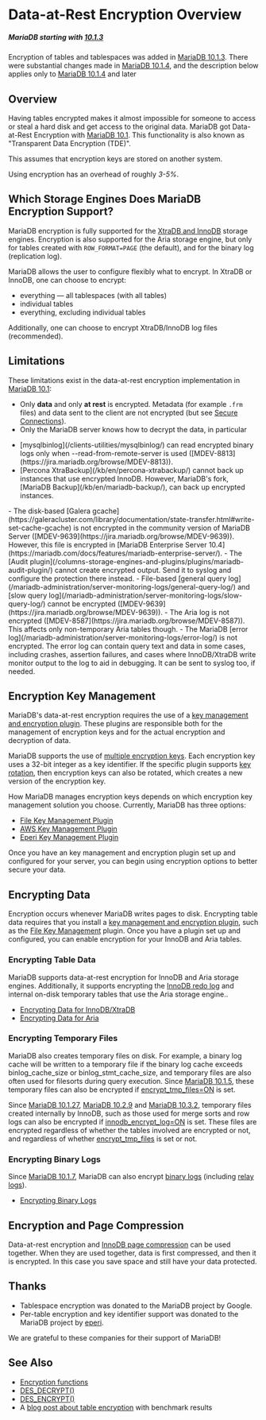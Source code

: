 # Data-at-Rest Encryption Overview

##### MariaDB starting with [10.1.3](/kb/en/mariadb-1013-release-notes/)

Encryption of tables and tablespaces was added in [MariaDB 10.1.3](/kb/en/mariadb-1013-release-notes/). There were substantial changes made in [MariaDB 10.1.4](/kb/en/mariadb-1014-release-notes/), and the description below applies only to [MariaDB 10.1.4](/kb/en/mariadb-1014-release-notes/) and later

## Overview

Having tables encrypted makes it almost impossible for someone to access or
steal a hard disk and get access to the original data. MariaDB got Data-at-Rest Encryption with [MariaDB 10.1](/kb/en/what-is-mariadb-101/). This functionality is also known as "Transparent Data Encryption (TDE)".

This assumes that encryption keys are stored on another system.

Using encryption has an overhead of roughly <em>3-5%</em>.

## Which Storage Engines Does MariaDB Encryption Support?

MariaDB encryption is fully supported for the [XtraDB and InnoDB](/kb/en/xtradb-and-innodb/)
storage engines. Encryption is also supported for the Aria storage
engine, but only for tables created with `ROW_FORMAT=PAGE` (the default), and for the binary log (replication log).

MariaDB allows the user to configure flexibly what to encrypt.  In XtraDB or
InnoDB, one can choose to encrypt:

- everything — all tablespaces (with all tables)
- individual tables
- everything, excluding individual tables

Additionally, one can choose to encrypt XtraDB/InnoDB log files (recommended).

## Limitations

These limitations exist in the data-at-rest encryption implementation in [MariaDB 10.1](/kb/en/what-is-mariadb-101/):

- Only <strong>data</strong> and only <strong>at rest</strong> is encrypted. Metadata (for example `.frm` files) and data sent to the client are not encrypted (but see [Secure Connections](/kb/en/secure-connections/)).
- Only the MariaDB server knows how to decrypt the data, in particular
<ul start="1"><li>[mysqlbinlog](/clients-utilities/mysqlbinlog/) can read encrypted binary logs only when --read-from-remote-server is used ([MDEV-8813](https://jira.mariadb.org/browse/MDEV-8813)).
</li><li>[Percona XtraBackup](/kb/en/percona-xtrabackup/) cannot back up instances that use encrypted InnoDB. However, MariaDB's fork, [MariaDB Backup](/kb/en/mariadb-backup/), can back up encrypted instances.
</li></ul>
- The disk-based [Galera gcache](https://galeracluster.com/library/documentation/state-transfer.html#write-set-cache-gcache) is not encrypted in the community version of MariaDB Server ([MDEV-9639](https://jira.mariadb.org/browse/MDEV-9639)). However, this file is encrypted in [MariaDB Enterprise Server 10.4](https://mariadb.com/docs/features/mariadb-enterprise-server/).
- The [Audit plugin](/columns-storage-engines-and-plugins/plugins/mariadb-audit-plugin/) cannot create encrypted output. Send it to syslog and configure the protection there instead.
- File-based [general query log](/mariadb-administration/server-monitoring-logs/general-query-log/) and [slow query log](/mariadb-administration/server-monitoring-logs/slow-query-log/) cannot be encrypted ([MDEV-9639](https://jira.mariadb.org/browse/MDEV-9639)).
- The Aria log is not encrypted ([MDEV-8587](https://jira.mariadb.org/browse/MDEV-8587)). This affects only non-temporary Aria tables though.
- The MariaDB [error log](/mariadb-administration/server-monitoring-logs/error-log/) is not encrypted. The error log can contain query text and data in some cases, including crashes, assertion failures, and cases where InnoDB/XtraDB write monitor output to the log to aid in debugging. It can be sent to syslog too, if needed.

## Encryption Key Management

MariaDB's data-at-rest encryption requires the use of a [key management and encryption plugin](/mariadb-administration/user-server-security/securing-mariadb/securing-mariadb-encryption/securing-mariadb-data-at-rest-encryption/key-management-and-encryption-plugins/encryption-key-management/). These plugins are responsible both for the management of encryption keys and for the actual encryption and decryption of data.

MariaDB supports the use of [multiple encryption keys](/kb/en/encryption-key-management/#using-multiple-encryption-keys). Each encryption key uses a 32-bit integer as a key identifier. If the specific plugin supports [key rotation](/kb/en/encryption-key-management/#rotating-keys), then encryption keys can also be rotated, which creates a new version of the encryption key.

How MariaDB manages encryption keys depends on which encryption key management solution you choose. Currently, MariaDB has three options:

- [File Key Management Plugin](/mariadb-administration/user-server-security/securing-mariadb/securing-mariadb-encryption/securing-mariadb-data-at-rest-encryption/key-management-and-encryption-plugins/file-key-management-encryption-plugin/)
- [AWS Key Management Plugin](/kb/en/aws-key-management-encryption-plugin/)
- [Eperi Key Management Plugin](/mariadb-administration/user-server-security/securing-mariadb/securing-mariadb-encryption/securing-mariadb-data-at-rest-encryption/key-management-and-encryption-plugins/eperi-key-management-encryption-plugin/)

Once you have an key management and encryption plugin set up and configured for your server, you can begin using encryption options to better secure your data.

## Encrypting Data

Encryption occurs whenever MariaDB writes pages to disk. Encrypting table data requires that you install a [key management and encryption plugin](/mariadb-administration/user-server-security/securing-mariadb/securing-mariadb-encryption/securing-mariadb-data-at-rest-encryption/key-management-and-encryption-plugins/encryption-key-management/), such as the [File Key Management](/mariadb-administration/user-server-security/securing-mariadb/securing-mariadb-encryption/securing-mariadb-data-at-rest-encryption/key-management-and-encryption-plugins/file-key-management-encryption-plugin/) plugin.  Once you have a plugin set up and configured, you can enable encryption for your InnoDB and Aria tables.

### Encrypting Table Data

MariaDB supports data-at-rest encryption for InnoDB and Aria storage engines. Additionally, it supports encrypting the [InnoDB redo log](/kb/en/xtradbinnodb-redo-log/) and internal on-disk temporary tables that use the Aria storage engine..

- [Encrypting Data for InnoDB/XtraDB](/kb/en/encrypting-data-for-innodb-xtradb/)
- [Encrypting Data for Aria](/kb/en/encrypting-data-for-aria/)

### Encrypting Temporary Files

MariaDB also creates temporary files on disk. For example, a binary log cache will be written to a temporary file if the binary log cache exceeds <a undefined>binlog_cache_size</a> or <a undefined>binlog_stmt_cache_size</a>, and temporary files are also often used for filesorts during query execution. Since [MariaDB 10.1.5](/kb/en/mariadb-1015-release-notes/), these temporary files can also be encrypted if [encrypt_tmp_files=ON](/kb/en/server-system-variables/#encrypt_tmp_files) is set.

Since [MariaDB 10.1.27](/kb/en/mariadb-10127-release-notes/), [MariaDB 10.2.9](/kb/en/mariadb-1029-release-notes/) and [MariaDB 10.3.2](/kb/en/mariadb-1032-release-notes/), temporary files created internally by InnoDB, such as those used for merge sorts and row logs can also be encrypted if [innodb_encrypt_log=ON](/kb/en/xtradbinnodb-server-system-variables/#innodb_encrypt_log) is set. These files are encrypted regardless of whether the tables involved are encrypted or not, and regardless of whether [encrypt_tmp_files](/kb/en/server-system-variables/#encrypt_tmp_files) is set or not.

### Encrypting Binary Logs

Since [MariaDB 10.1.7](/kb/en/mariadb-1017-release-notes/), MariaDB can also encrypt [binary logs](/mariadb-administration/server-monitoring-logs/binary-log/) (including [relay logs](/mariadb-administration/server-monitoring-logs/binary-log/relay-log/)).

- [Encrypting Binary Logs](/mariadb-administration/user-server-security/securing-mariadb/securing-mariadb-encryption/securing-mariadb-data-at-rest-encryption/encrypting-binary-logs/)

## Encryption and Page Compression

Data-at-rest encryption and [InnoDB page compression](/kb/en/compression/) can be used
together. When they are used together, data is first compressed, and then it is encrypted. In
this case you save space and still have your data protected.

## Thanks

- Tablespace encryption was donated to the MariaDB project by Google.
- Per-table encryption and key identifier support was donated to the MariaDB project by [eperi](http://eperi.de/en).

We are grateful to these companies for their support of MariaDB!

## See Also

- [Encryption functions](/kb/en/encryption-functions/)
- [DES_DECRYPT()](/built-in-functions/secondary-functions/encryption-hashing-and-compression-functions/des_decrypt/)
- [DES_ENCRYPT()](/built-in-functions/secondary-functions/encryption-hashing-and-compression-functions/des_encrypt/)
- A [blog post about table encryption](https://mariadb.com/blog/table-and-tablespace-encryption-mariadb-101/) with benchmark results